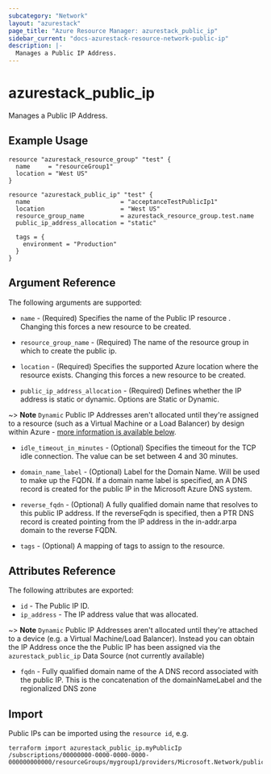 ```yaml
---
subcategory: "Network"
layout: "azurestack"
page_title: "Azure Resource Manager: azurestack_public_ip"
sidebar_current: "docs-azurestack-resource-network-public-ip"
description: |-
  Manages a Public IP Address.
---
```


# azurestack_public_ip

Manages a Public IP Address.

## Example Usage

```hcl
resource "azurestack_resource_group" "test" {
  name     = "resourceGroup1"
  location = "West US"
}

resource "azurestack_public_ip" "test" {
  name                         = "acceptanceTestPublicIp1"
  location                     = "West US"
  resource_group_name          = azurestack_resource_group.test.name
  public_ip_address_allocation = "static"

  tags = {
    environment = "Production"
  }
}
```

## Argument Reference

The following arguments are supported:

* `name` - (Required) Specifies the name of the Public IP resource . Changing this forces a
    new resource to be created.

* `resource_group_name` - (Required) The name of the resource group in which to
    create the public ip.

* `location` - (Required) Specifies the supported Azure location where the resource exists. Changing this forces a new resource to be created.

* `public_ip_address_allocation` - (Required) Defines whether the IP address is static or dynamic. Options are Static or Dynamic.

~> **Note** `Dynamic` Public IP Addresses aren't allocated until they're assigned to a resource (such as a Virtual Machine or a Load Balancer) by design within Azure - [more information is available below](#ip_address).

* `idle_timeout_in_minutes` - (Optional) Specifies the timeout for the TCP idle connection. The value can be set between 4 and 30 minutes.

* `domain_name_label` - (Optional) Label for the Domain Name. Will be used to make up the FQDN.  If a domain name label is specified, an A DNS record is created for the public IP in the Microsoft Azure DNS system.

* `reverse_fqdn` - (Optional) A fully qualified domain name that resolves to this public IP address. If the reverseFqdn is specified, then a PTR DNS record is created pointing from the IP address in the in-addr.arpa domain to the reverse FQDN.

* `tags` - (Optional) A mapping of tags to assign to the resource.

## Attributes Reference

The following attributes are exported:

* `id` - The Public IP ID.
* `ip_address` - The IP address value that was allocated.

~> **Note** `Dynamic` Public IP Addresses aren't allocated until they're attached to a device (e.g. a Virtual Machine/Load Balancer). Instead you can obtain the IP Address once the the Public IP has been assigned via the `azurestack_public_ip` Data Source (not currently available)

* `fqdn` - Fully qualified domain name of the A DNS record associated with the public IP. This is the concatenation of the domainNameLabel and the regionalized DNS zone


## Import

Public IPs can be imported using the `resource id`, e.g.

```shell
terraform import azurestack_public_ip.myPublicIp /subscriptions/00000000-0000-0000-0000-000000000000/resourceGroups/mygroup1/providers/Microsoft.Network/publicIPAddresses/myPublicIpAddress1
```
